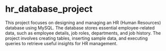 # hr_database_project
This project focuses on designing and managing an HR (Human Resources) database using MySQL. The database stores essential employee-related data, such as employee details, job roles, departments, and job history. The project involves creating tables, inserting sample data, and executing queries to retrieve useful insights for HR management.

